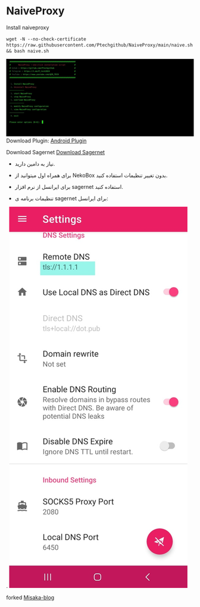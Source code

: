 # NaiveProxy
Install naiveproxy


```
wget -N --no-check-certificate https://raw.githubusercontent.com/Ptechgithub/NaiveProxy/main/naive.sh && bash naive.sh
```
![2](https://raw.githubusercontent.com/Ptechgithub/NaiveProxy/main/2.jpg)
Download Plugin:
[Android Plugin](https://github.com/SagerNet/SagerNet/releases)

Download Sagernet
[Download Sagernet](https://github.com/SagerNet/SagerNet/releases/tag/0.8.1-rc03)

- نیاز به دامین دارید.

- برای همراه اول میتوانید از NekoBox بدون تغییر تنظیمات استفاده کنید.

- برای ایرانسل از نرم افزار sagernet استفاده کنید.

- تنظیمات برنامه ی sagernet برای ایرانسل:

.
![1](https://raw.githubusercontent.com/Ptechgithub/NaiveProxy/main/1.jpg)

forked [Misaka-blog](https://github.com/Misaka-blo)
